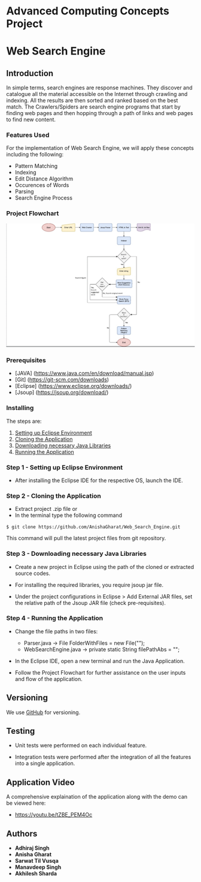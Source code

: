 # Advanced Computing Concepts Project 
# Web Search Engine


## Introduction

In simple terms, search engines are response machines. They discover and catalogue all the material accessible on the Internet through crawling and indexing. All the results are then sorted and ranked based on the best match. The Crawlers/Spiders are search engine programs that start by finding web pages and then hopping through a path of links and web pages to find new content.

### Features Used

For the implementation of Web Search Engine, we will apply these concepts including the following:
- Pattern Matching
- Indexing
- Edit Distance Algorithm
- Occurences of Words
- Parsing
- Search Engine Process


### Project Flowchart

![alt text](https://github.com/AnishaGharat/Web_Search_Engine/blob/dev/data/Web_Search_Engine_Project_Flowchart.png?raw=true)


### Prerequisites


- [JAVA] (https://www.java.com/en/download/manual.jsp)
- [Git] (https://git-scm.com/downloads)
- [Eclipse] (https://www.eclipse.org/downloads/)
- [Jsoup] (https://jsoup.org/download/)

### Installing


The steps are:
 1. [Setting up Eclipse Environment](#step-1---setting-up-eclipse-environment)
 2. [Cloning the Application](#step-2---cloning-the-application)
 3. [Downloading necessary Java Libraries](#step-3---downloading-necessary-Java-Libraries)
 4. [Running the Application](#step-4---running-the-application)


### Step 1 - Setting up Eclipse Environment


- After installing the Eclipse IDE for the respective OS, launch the IDE.


### Step 2 - Cloning the Application

- Extract project .zip file or
- In the terminal type the following command

```
$ git clone https://github.com/AnishaGharat/Web_Search_Engine.git
```

This command will pull the latest project files from git repository.


### Step 3 - Downloading necessary Java Libraries 


- Create a new project in Eclipse using the path of the cloned or extracted source codes.

- For installing the required libraries, you require jsoup jar file. 

- Under the project configurations in Eclipse > Add External JAR files, set the relative path of the Jsoup JAR file (check pre-requisites).


### Step 4 - Running the Application

- Change the file paths in two files:
  - Parser.java -> File FolderWithFiles = new File(""); 
  - WebSearchEngine.java -> private static String filePathAbs = "";

- In the Eclipse IDE, open a new terminal and run the Java Application.

- Follow the Project Flowchart for further assistance on the user inputs and flow of the application.


## Versioning

We use [GitHub](http://github.com/) for versioning. 

## Testing

- Unit tests were performed on each individual feature.

- Integration tests were performed after the integration of all the features into a single application.

## Application Video

A comprehensive explaination of the application along with the demo can be viewed here:
 - https://youtu.be/tZBE_PEM4Oc

## Authors

* **Adhiraj Singh**
* **Anisha Gharat**
* **Sarwat Til Vusqa**
* **Manavdeep Singh**
* **Akhilesh Sharda**



